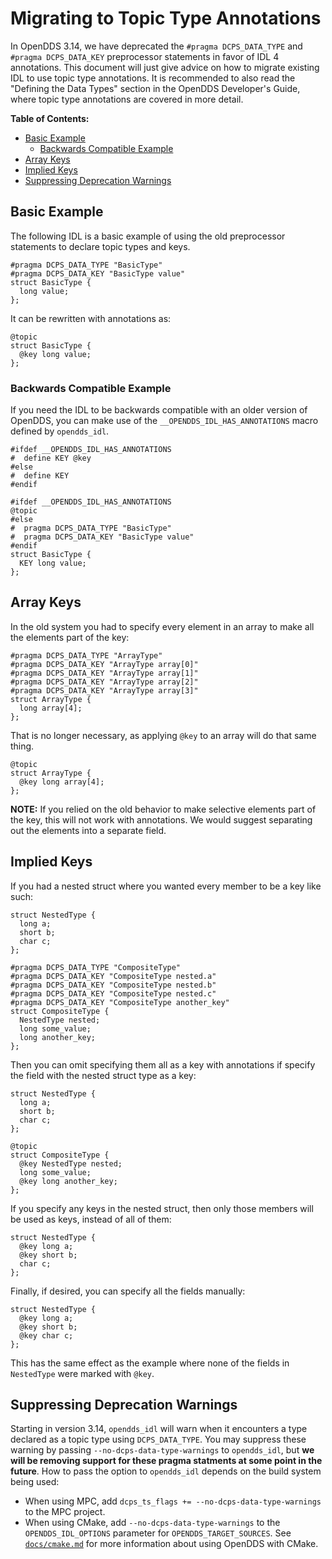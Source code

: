 # Migrating to Topic Type Annotations

In OpenDDS 3.14, we have deprecated the `#pragma DCPS_DATA_TYPE` and `#pragma
DCPS_DATA_KEY` preprocessor statements in favor of IDL 4 annotations. This
document will just give advice on how to migrate existing IDL to use topic type
annotations. It is recommended to also read the "Defining the Data Types"
section in the OpenDDS Developer's Guide, where topic type annotations are
covered in more detail.

**Table of Contents:**

* [Basic Example](#basic-example)
  * [Backwards Compatible Example](#backwards-compatible-example)
* [Array Keys](#array-keys)
* [Implied Keys](#implied-keys)
* [Suppressing Deprecation Warnings](#suppressing-deprecation-warnings)

## Basic Example

The following IDL is a basic example of using the old preprocessor statements
to declare topic types and keys.

```
#pragma DCPS_DATA_TYPE "BasicType"
#pragma DCPS_DATA_KEY "BasicType value"
struct BasicType {
  long value;
};
```

It can be rewritten with annotations as:

```
@topic
struct BasicType {
  @key long value;
};
```

### Backwards Compatible Example

If you need the IDL to be backwards compatible with an older version of
OpenDDS, you can make use of the `__OPENDDS_IDL_HAS_ANNOTATIONS` macro defined
by `opendds_idl`.

```
#ifdef __OPENDDS_IDL_HAS_ANNOTATIONS
#  define KEY @key
#else
#  define KEY
#endif

#ifdef __OPENDDS_IDL_HAS_ANNOTATIONS
@topic
#else
#  pragma DCPS_DATA_TYPE "BasicType"
#  pragma DCPS_DATA_KEY "BasicType value"
#endif
struct BasicType {
  KEY long value;
};
```

## Array Keys

In the old system you had to specify every element in an array to make all the
elements part of the key:

```
#pragma DCPS_DATA_TYPE "ArrayType"
#pragma DCPS_DATA_KEY "ArrayType array[0]"
#pragma DCPS_DATA_KEY "ArrayType array[1]"
#pragma DCPS_DATA_KEY "ArrayType array[2]"
#pragma DCPS_DATA_KEY "ArrayType array[3]"
struct ArrayType {
  long array[4];
};
```

That is no longer necessary, as applying `@key` to an array will do that same
thing.

```
@topic
struct ArrayType {
  @key long array[4];
};
```

**NOTE:** If you relied on the old behavior to make selective elements part of
the key, this will not work with annotations. We would suggest separating out
the elements into a separate field.

## Implied Keys

If you had a nested struct where you wanted every member to be a key like such:

```
struct NestedType {
  long a;
  short b;
  char c;
};

#pragma DCPS_DATA_TYPE "CompositeType"
#pragma DCPS_DATA_KEY "CompositeType nested.a"
#pragma DCPS_DATA_KEY "CompositeType nested.b"
#pragma DCPS_DATA_KEY "CompositeType nested.c"
#pragma DCPS_DATA_KEY "CompositeType another_key"
struct CompositeType {
  NestedType nested;
  long some_value;
  long another_key;
};
```

Then you can omit specifying them all as a key with annotations if specify the
field with the nested struct type as a key:

```
struct NestedType {
  long a;
  short b;
  char c;
};

@topic
struct CompositeType {
  @key NestedType nested;
  long some_value;
  @key long another_key;
};
```

If you specify any keys in the nested struct, then only those members will be
used as keys, instead of all of them:

```
struct NestedType {
  @key long a;
  @key short b;
  char c;
};
```

Finally, if desired, you can specify all the fields manually:

```
struct NestedType {
  @key long a;
  @key short b;
  @key char c;
};
```

This has the same effect as the example where none of the fields in
`NestedType` were marked with `@key`.

## Suppressing Deprecation Warnings

Starting in version 3.14, `opendds_idl` will warn when it encounters a type
declared as a topic type using `DCPS_DATA_TYPE`. You may suppress these warning
by passing `--no-dcps-data-type-warnings` to `opendds_idl`, but **we will be
removing support for these pragma statments at some point in the future**. How
to pass the option to `opendds_idl` depends on the build system being used:

- When using MPC, add `dcps_ts_flags += --no-dcps-data-type-warnings` to the
  MPC project.
- When using CMake, add `--no-dcps-data-type-warnings` to the
  `OPENDDS_IDL_OPTIONS` parameter for `OPENDDS_TARGET_SOURCES`. See
  [`docs/cmake.md`](cmake.md) for more information about using OpenDDS with
  CMake.
